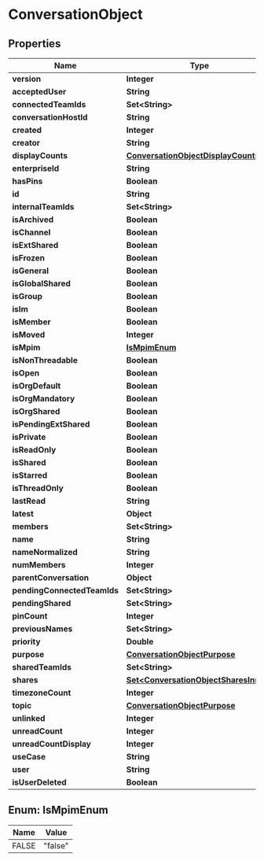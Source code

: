 

# ConversationObject


## Properties

| Name | Type | Description | Notes |
|------------ | ------------- | ------------- | -------------|
|**version** | **Integer** |  |  [optional] |
|**acceptedUser** | **String** |  |  [optional] |
|**connectedTeamIds** | **Set&lt;String&gt;** |  |  [optional] |
|**conversationHostId** | **String** |  |  [optional] |
|**created** | **Integer** |  |  |
|**creator** | **String** |  |  [optional] |
|**displayCounts** | [**ConversationObjectDisplayCounts**](ConversationObjectDisplayCounts.md) |  |  [optional] |
|**enterpriseId** | **String** |  |  [optional] |
|**hasPins** | **Boolean** |  |  [optional] |
|**id** | **String** |  |  |
|**internalTeamIds** | **Set&lt;String&gt;** |  |  [optional] |
|**isArchived** | **Boolean** |  |  [optional] |
|**isChannel** | **Boolean** |  |  [optional] |
|**isExtShared** | **Boolean** |  |  [optional] |
|**isFrozen** | **Boolean** |  |  [optional] |
|**isGeneral** | **Boolean** |  |  [optional] |
|**isGlobalShared** | **Boolean** |  |  [optional] |
|**isGroup** | **Boolean** |  |  [optional] |
|**isIm** | **Boolean** |  |  |
|**isMember** | **Boolean** |  |  [optional] |
|**isMoved** | **Integer** |  |  [optional] |
|**isMpim** | [**IsMpimEnum**](#IsMpimEnum) |  |  [optional] |
|**isNonThreadable** | **Boolean** |  |  [optional] |
|**isOpen** | **Boolean** |  |  [optional] |
|**isOrgDefault** | **Boolean** |  |  [optional] |
|**isOrgMandatory** | **Boolean** |  |  [optional] |
|**isOrgShared** | **Boolean** |  |  |
|**isPendingExtShared** | **Boolean** |  |  [optional] |
|**isPrivate** | **Boolean** |  |  [optional] |
|**isReadOnly** | **Boolean** |  |  [optional] |
|**isShared** | **Boolean** |  |  [optional] |
|**isStarred** | **Boolean** |  |  [optional] |
|**isThreadOnly** | **Boolean** |  |  [optional] |
|**lastRead** | **String** |  |  [optional] |
|**latest** | **Object** |  |  [optional] |
|**members** | **Set&lt;String&gt;** |  |  [optional] |
|**name** | **String** |  |  [optional] |
|**nameNormalized** | **String** |  |  [optional] |
|**numMembers** | **Integer** |  |  [optional] |
|**parentConversation** | **Object** |  |  [optional] |
|**pendingConnectedTeamIds** | **Set&lt;String&gt;** |  |  [optional] |
|**pendingShared** | **Set&lt;String&gt;** |  |  [optional] |
|**pinCount** | **Integer** |  |  [optional] |
|**previousNames** | **Set&lt;String&gt;** |  |  [optional] |
|**priority** | **Double** |  |  [optional] |
|**purpose** | [**ConversationObjectPurpose**](ConversationObjectPurpose.md) |  |  [optional] |
|**sharedTeamIds** | **Set&lt;String&gt;** |  |  [optional] |
|**shares** | [**Set&lt;ConversationObjectSharesInner&gt;**](ConversationObjectSharesInner.md) |  |  [optional] |
|**timezoneCount** | **Integer** |  |  [optional] |
|**topic** | [**ConversationObjectPurpose**](ConversationObjectPurpose.md) |  |  [optional] |
|**unlinked** | **Integer** |  |  [optional] |
|**unreadCount** | **Integer** |  |  [optional] |
|**unreadCountDisplay** | **Integer** |  |  [optional] |
|**useCase** | **String** |  |  [optional] |
|**user** | **String** |  |  [optional] |
|**isUserDeleted** | **Boolean** |  |  [optional] |



## Enum: IsMpimEnum

| Name | Value |
|---- | -----|
| FALSE | &quot;false&quot; |



